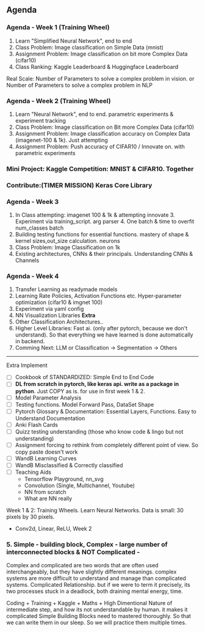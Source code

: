 ## Agenda

### Agenda - Week 1 (Training Wheel)
1. Learn "Simplified Neural Network", end to end
2. Class Problem: Image classification on Simple Data (mnist)
3. Assignment Problem: Image classification on bit more Complex Data (cifar10)
4. Class Ranking: Kaggle Leaderboard & Huggingface Leaderboard

Real Scale: Number of Parameters to solve a complex problem in vision. or Number of Parameters to solve a complex problem in NLP
### Agenda - Week 2 (Training Wheel)
1. Learn "Neural Network", end to end. parametric experiments & experiment tracking
2. Class Problem: Image classification on Bit more Complex Data (cifar10)
3. Assignment Problem: Image classification accuracy on Complex Data (imagenet-100 & 1k). Just attempting
4. Assignment Problem: Push accuracy of CIFAR10 / Innovate on. with parametric experiments

### Mini Project: Kaggle Competition: MNIST & CIFAR10. Together
### Contribute:(TIMER MISSION) Keras Core Library

### Agenda - Week 3
1. In Class attempting: imagenet 100 & 1k & attempting innovate
    3. Experiment via training_script. arg parser
    4. One batch & time to overfit num_classes batch
2. Building testing functions for essential functions. mastery of shape & kernel sizes,out_size calculation. neurons
3. Class Problem: Image Classification on 1k
4. Existing architectures, CNNs & their principals. Understanding CNNs & Channels

### Agenda - Week 4 
1. Transfer Learning as readymade models
3. Learning Rate Policies, Activation Functions etc. Hyper-parameter optimization (cifar10 & imgnet 100)
2. Experiment via yaml config
3. NN Visualization Libraries **Extra**
4. Other Classification Architectures..
6. Higher Level Libraries: Fast ai. (only after pytorch, because we don't understand). So that everything we have learned is done automatically in backend.
7. Comming Next: LLM or Classification -> Segmentation -> Others

----
Extra Implement
- [ ] Cookbook of STANDARDIZED: Simple End to End Code
- [ ] **DL from scratch in pytorch, like keras api. write as a package in python**. Just COPY as is. for use in first week 1 & 2. 
- [ ] Model Parameter Analysis
- [ ] Testing functions. Model Forward Pass, DataSet Shape
- [ ] Pytorch Glossary & Documentation: Essential Layers, Functions. Easy to Understand Documentation
- [ ] Anki Flash Cards
- [ ] Quizz testing understanding (those who know code & lingo but not understanding)
- [ ] Assignment forcing to rethink from completely different point of view. So copy paste doesn't work
- [ ] WandB Learning Curves
- [ ] WandB Misclassified & Correctly classified
- [ ] Teaching Aids
    - Tensorflow Playground, nn_svg
    - Convolution (Single, Multichannel, Youtube)
    - NN from scratch
    - What are NN really


Week 1 & 2: Training Wheels. Learn Neural Networks. Data is small: 30 pixels by 30 pixels. 
- Conv2d, Linear, ReLU, 
Week 2

### 5. Simple - building block, Complex - large number of interconnected blocks & NOT Complicated - 
Complex and complicated are two words that are often used interchangeably, but they have slightly different meanings.
complex systems are more difficult to understand and manage than complicated systems.
Complicated Relationship. but if we were to term it precisely, its two processes stuck in a deadlock, both draining mental energy, time.

Coding + Training + Kaggle + Maths + High Dimentional Nature of intermediate step, and how its not understandable by human. it makes it complicated
Simple Building Blocks need to mastered thoroughly. So that we can write them in our sleep. So we will practice them multiple times.

